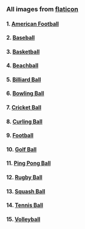 ### All images from [flaticon](www.flaticon.com)

#### 1. [American Football](https://www.flaticon.com/premium-icon/american-football_2813808?term=american%20football&page=1&position=6&page=1&position=6&related_id=2813808&origin=search)

#### 2. [Baseball](https://www.flaticon.com/free-icon/baseball_606037?term=baseball&page=1&position=9&page=1&position=9&related_id=606037&origin=search)

#### 3. [Basketball](https://www.flaticon.com/premium-icon/basketball-ball_3303735?term=basketball&page=1&position=5&page=1&position=5&related_id=3303735&origin=search)

#### 4. [Beachball](https://www.flaticon.com/free-icon/baby_3089593?term=beach%20ball&page=1&position=1&page=1&position=1&related_id=3089593&origin=search)

#### 5. [Billiard Ball](https://www.flaticon.com/premium-icon/billiard-ball_1580000?term=billiards%20ball&page=1&position=78&page=1&position=78&related_id=1580000&origin=search)

#### 6. [Bowling Ball](https://www.flaticon.com/free-icon/bowling-ball_2438312?term=bowling%20ball&related_id=2438312)

#### 7. [Cricket Ball](https://www.flaticon.com/free-icon/cricket_1099680?term=cricket%20ball&page=1&position=2&page=1&position=2&related_id=1099680&origin=search)

#### 8. [Curling Ball](https://www.flaticon.com/premium-icon/curling_5535191?term=curling%20ball&page=1&position=2&page=1&position=2&related_id=5535191&origin=search)

#### 9. [Football](https://www.flaticon.com/premium-icon/soccer-ball_919378?term=soccer%20ball&page=1&position=2&page=1&position=2&related_id=919378&origin=search)

#### 10. [Golf Ball](https://www.flaticon.com/free-icon/golf-ball_523666?term=golf%20ball&page=1&position=18&page=1&position=18&related_id=523666&origin=search)

#### 11. [Ping Pong Ball](https://www.flaticon.com/free-icon/medicine-ball_587393?term=ping%20pong&page=2&position=29&page=2&position=29&related_id=587393&origin=search)

#### 12. [Rugby Ball](https://www.flaticon.com/premium-icon/rugby-ball_1397555?term=rugby&page=1&position=70&page=1&position=70&related_id=1397555&origin=search)

#### 13. [Squash Ball](https://www.flaticon.com/premium-icon/squash_5144654?term=squash%20ball&related_id=5144654)

#### 14. [Tennis Ball](https://www.flaticon.com/free-icon/tennis-ball_889545?term=tennis%20ball&page=1&position=48&page=1&position=48&related_id=889545&origin=search)

#### 15. [Volleyball](https://www.flaticon.com/free-icon/volleyball_5496234?term=volleyball&page=1&position=12&page=1&position=12&related_id=5496234&origin=search)
